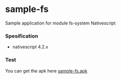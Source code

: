 # sample-fs
Sample application for module fs-system Nativescript

### Spesification
- nativescript 4.2.x

### Test
You can get the apk here [sample-fs.apk](https://github.com/dyazincahya/sample-fs/blob/master/sample-fs.apk)
